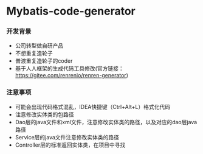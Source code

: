 # Mybatis-code-generator
### 开发背景
- 公司转型做自研产品
- 不想重复造轮子
- 普渡重复造轮子的coder
- 基于人人框架的生成代码工具修改(官方链接：https://gitee.com/renrenio/renren-generator)


### 注意事项
- 可能会出现代码格式混乱，IDEA快捷键（Ctrl+Alt+L）格式化代码
- 注意修改实体类的包路径
- Dao层的java文件和xml文件，注意修改实体类的路径，以及对应的dao层java路径
- Service层的java文件注意修改实体类的路径
- Controller层的标准返回实体类，在项目中寻找
